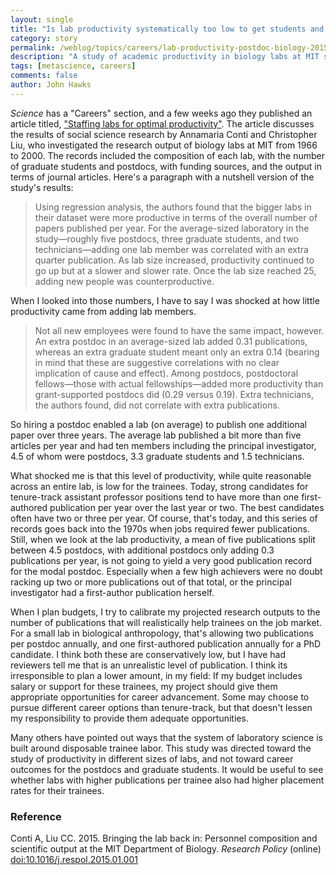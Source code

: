 ```yaml
---
layout: single 
title: "Is lab productivity systematically too low to get students and postdocs jobs?" 
category: story
permalink: /weblog/topics/careers/lab-productivity-postdoc-biology-2015.html
description: "A study of academic productivity in biology labs at MIT shows that additional postdocs only add one publication every three years."
tags: [metascience, careers] 
comments: false 
author: John Hawks 
---
```


_Science_ has a "Careers" section, and a few weeks ago they published an article titled, <a href="http://sciencecareers.sciencemag.org/career_magazine/previous_issues/articles/2015_03_04/caredit.a1500057">"Staffing labs for optimal productivity"</a>. The article discusses the results of social science research by Annamaria Conti and Christopher Liu, who investigated the research output of biology labs at MIT from 1966 to 2000. The records included the composition of each lab, with the number of graduate students and postdocs, with funding sources, and the output in terms of journal articles. Here's a paragraph with a nutshell version of the study's results: 

<blockquote>Using regression analysis, the authors found that the bigger labs in their dataset were more productive in terms of the overall number of papers published per year. For the average-sized laboratory in the study—roughly five postdocs, three graduate students, and two technicians—adding one lab member was correlated with an extra quarter publication. As lab size increased, productivity continued to go up but at a slower and slower rate. Once the lab size reached 25, adding new people was counterproductive.  </blockquote>

When I looked into those numbers, I have to say I was shocked at how little productivity came from adding lab members. 

<blockquote>Not all new employees were found to have the same impact, however. An extra postdoc in an average-sized lab added 0.31 publications, whereas an extra graduate student meant only an extra 0.14 (bearing in mind that these are suggestive correlations with no clear implication of cause and effect). Among postdocs, postdoctoral fellows—those with actual fellowships—added more productivity than grant-supported postdocs did (0.29 versus 0.19). Extra technicians, the authors found, did not correlate with extra publications.</blockquote>

So hiring a postdoc enabled a lab (on average) to publish one additional paper over three years. The average lab published a bit more than five articles per year and had ten members including the principal investigator, 4.5 of whom were postdocs, 3.3 graduate students and 1.5 technicians. 

What shocked me is that this level of productivity, while quite reasonable across an entire lab, is low for the trainees. Today, strong candidates for tenure-track assistant professor positions tend to have more than one first-authored publication per year over the last year or two. The best candidates often have two or three per year. Of course, that's today, and this series of records goes back into the 1970s when jobs required fewer publications. Still, when we look at the lab productivity, a mean of five publications split between 4.5 postdocs, with additional postdocs only adding 0.3 publications per year, is not going to yield a very good publication record for the modal postdoc. Especially when a few high achievers were no doubt racking up two or more publications out of that total, or the principal investigator had a first-author publication herself. 

When I plan budgets, I try to calibrate my projected research outputs to the number of publications that will realistically help trainees on the job market. For a small lab in biological anthropology, that's allowing two publications per postdoc annually, and one first-authored publication annually for a PhD candidate. I think both these are conservatively low, but I have had reviewers tell me that is an unrealistic level of publication. I think its irresponsible to plan a lower amount, in my field: If my budget includes salary or support for these trainees, my project should give them appropriate opportunities for career advancement. Some may choose to pursue different career options than tenure-track, but that doesn't lessen my responsibility to provide them adequate opportunities. 

Many others have pointed out ways that the system of laboratory science is built around disposable trainee labor. This study was directed toward the study of productivity in different sizes of labs, and not toward career outcomes for the postdocs and graduate students. It would be useful to see whether labs with higher publications per trainee also had higher placement rates for their trainees. 

### Reference

<p class="cite">Conti A, Liu CC. 2015. Bringing the lab back in: Personnel composition and scientific output at the MIT Department of Biology. <em>Research Policy</em> (online) <a href="http://dx.doi.org/10.1016/j.respol.2015.01.001">doi:10.1016/j.respol.2015.01.001</a></p>
